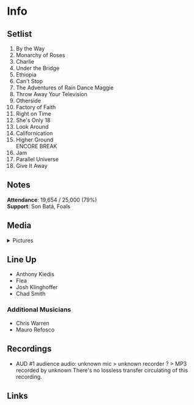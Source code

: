 # Info

## Setlist

1. By the Way
2. Monarchy of Roses
3. Charlie
4. Under the Bridge
5. Ethiopia
6. Can't Stop
7. The Adventures of Rain Dance Maggie
8. Throw Away Your Television
9. Otherside
10. Factory of Faith
11. Right on Time
12. She's Only 18
13. Look Around
14. Californication
15. Higher Ground
<br> ENCORE BREAK
16. Jam
17. Parallel Universe
19. Give It Away

## Notes

**Attendance**: 19,654 / 25,000 (79%)
<br>
**Support**: Son Batá, Foals

## Media 

<details>
  <summary>Pictures</summary>
  <!--<img alt="Setlist" title="Setlist" src="_.jpg" height="200" />
  <img alt="Flyer" title="Flyer" src="_.jpg" height="200" />-->
</details>

## Line Up

* Anthony Kiedis
* Flea
* Josh Klinghoffer
* Chad Smith

### Additional Musicians

* Chris Warren  
* Mauro Refosco

## Recordings

* AUD #1 audience audio: unknown mic > unknown recorder ? > MP3 recorded by unknown There's no lossless transfer circulating of this recording.

## Links